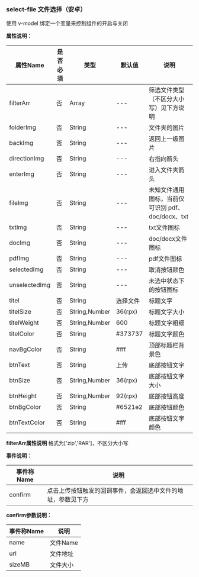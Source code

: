 ### select-file 文件选择（安卓）

使用 v-model 绑定一个变量来控制组件的开启与关闭

**属性说明：**

|属性Name			|是否必须	|类型			|默认值			|说明								|
|---			|----		|----			|---			|---								|
|filterArr		|否			|Array			|---			|筛选文件类型（不区分大小写）见下方说明			|
|folderImg		|否			|String			|---			|文件夹的图片						    |
|backImg		|否			|String			|---			|返回上一级图片						|
|directionImg	|否			|String			|---		    |右指向箭头							|
|enterImg		|否			|String			|---			|进入文件夹箭头						|
|fileImg		|否			|String			|---			|未知文件通用图标，当前仅可识别 pdf、doc/docx、txt	|
|txtImg			|否			|String			|---			|txt文件图标							|
|docImg			|否			|String			|---			|doc/docx文件图标					|
|pdfImg			|否			|String			|---			|pdf文件图标 						|
|selectedImg	|否			|String			|---			|取消按钮颜色						    |
|unselectedImg	|否			|String			|---			|未选中状态下的按钮图标				|
|titel			|否			|String			|选择文件		|标题文字							|
|titelSize		|否			|String,Number	|36(rpx)		|标题文字大小							|
|titelWeight	|否			|String,Number	|600			|标题文字粗细							|
|titelColor		|否			|String			|#373737		|标题文字颜色							|
|navBgColor		|否			|String			|#fff			|顶部标题栏背景色						|
|btnText		|否			|String			|上传			|底部按钮文字							|
|btnSize		|否			|String,Number	|36(rpx)		|底部按钮文字大小						|
|btnHeight		|否			|String,Number	|92(rpx)		|底部按钮高度							|
|btnBgColor		|否			|String			|#6521e2		|底部按钮颜色							|
|btnTextColor	|否			|String			|#fff			|底部按钮文字颜色						|

**filterArr属性说明**
格式为['zip','RAR']，不区分大小写

**事件说明：**

|事件称Name	|说明						|
|---		|----						|
|confirm	|点击上传按钮触发的回调事件，会返回选中文件的地址，参数见下方		|

**confirm参数说明：**

|事件称Name	|说明						|
|---		|----						|
|name		|文件Name						|
|url		|文件地址					|
|sizeMB		|文件大小					|